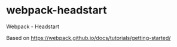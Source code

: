 # webpack-headstart
Webpack - Headstart

Based on https://webpack.github.io/docs/tutorials/getting-started/
